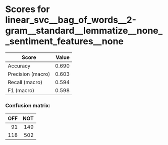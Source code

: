 # Scores for linear_svc__bag_of_words__2-gram__standard__lemmatize__none__sentiment_features__none
|      Score      |Value|
|-----------------|----:|
|Accuracy         |0.690|
|Precision (macro)|0.603|
|Recall (macro)   |0.594|
|F1 (macro)       |0.598|

### Confusion matrix:
|OFF|NOT|
|--:|--:|
| 91|149|
|118|502|
